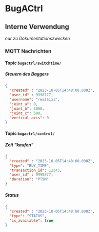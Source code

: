 # BugACtrl


## Interne Verwendung
_nur zu Dokumentationszwecken_

### MQTT Nachrichten

#### Topic `bugactrl/switchtime/`

##### Steuern des Baggers

```json
{
  "created" : "2023-10-05T14:48:00.000Z",
  "user_id" : 9998777,
  "username": "realSixi",
  "joint_a": 0,
  "joint_b": 1000,
  "joint_c": 500,
  "vertical_axis": 0
}
```


#### Topic `bugactrl/control/`

##### Zeit "kaufen" 

```json
{
  "created" : "2023-10-05T14:48:00.000Z",
  "type": "BUY_TIME",
  "transaction_id": 12345,
  "user_id" : 9998877,
  "duration": "PT5M"
}
```


##### Status

```json
{
  "created" : "2023-10-05T14:48:00.000Z",
  "type": "STATUS",
  "is_available": true
}
```
